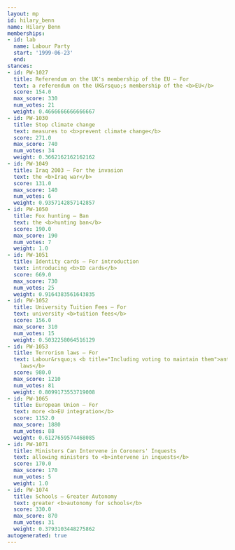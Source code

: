 ```yaml
---
layout: mp
id: hilary_benn
name: Hilary Benn
memberships:
- id: lab
  name: Labour Party
  start: '1999-06-23'
  end: 
stances:
- id: PW-1027
  title: Referendum on the UK's membership of the EU — For
  text: a referendum on the UK&rsquo;s membership of the <b>EU</b>
  score: 154.0
  max_score: 330
  num_votes: 21
  weight: 0.4666666666666667
- id: PW-1030
  title: Stop climate change
  text: measures to <b>prevent climate change</b>
  score: 271.0
  max_score: 740
  num_votes: 34
  weight: 0.3662162162162162
- id: PW-1049
  title: Iraq 2003 — For the invasion
  text: the <b>Iraq war</b>
  score: 131.0
  max_score: 140
  num_votes: 6
  weight: 0.9357142857142857
- id: PW-1050
  title: Fox hunting — Ban
  text: the <b>hunting ban</b>
  score: 190.0
  max_score: 190
  num_votes: 7
  weight: 1.0
- id: PW-1051
  title: Identity cards — For introduction
  text: introducing <b>ID cards</b>
  score: 669.0
  max_score: 730
  num_votes: 25
  weight: 0.9164383561643835
- id: PW-1052
  title: University Tuition Fees — For
  text: university <b>tuition fees</b>
  score: 156.0
  max_score: 310
  num_votes: 15
  weight: 0.5032258064516129
- id: PW-1053
  title: Terrorism laws — For
  text: Labour&rsquo;s <b title="Including voting to maintain them">anti-terrorism
    laws</b>
  score: 980.0
  max_score: 1210
  num_votes: 81
  weight: 0.8099173553719008
- id: PW-1065
  title: European Union — For
  text: more <b>EU integration</b>
  score: 1152.0
  max_score: 1880
  num_votes: 88
  weight: 0.6127659574468085
- id: PW-1071
  title: Ministers Can Intervene in Coroners' Inquests
  text: allowing ministers to <b>intervene in inquests</b>
  score: 170.0
  max_score: 170
  num_votes: 5
  weight: 1.0
- id: PW-1074
  title: Schools — Greater Autonomy
  text: greater <b>autonomy for schools</b>
  score: 330.0
  max_score: 870
  num_votes: 31
  weight: 0.3793103448275862
autogenerated: true
---
```

